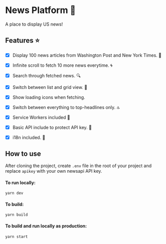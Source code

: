 # News Platform :stars: 

<p>A place to display US news!</p> 

## Features :star: 
- [x] Display 100 news articles from Washington Post and New York Times. :newspaper:
- [x] Infinite scroll to fetch 10 more news everytime. :cyclone: 
- [x] Search through fetched news. :mag:
- [x] Switch between list and grid view. :page_facing_up: 
- [x] Show loading icons when fetching.
- [x] Switch between everything to top-headlines only. :top: 
- [x] Service Workers included :construction_worker: 
- [x] Basic API include to protect API key. :key:  
- [x] i18n included. :dancers:   


## How to use

After cloning the project, create ```.env``` file in the root of your project and replace ```apikey``` with your own newsapi API key.


#### To run locally:
```
yarn dev
```

#### To build:
```
yarn build
```

#### To build and run locally as production:
```
yarn start
```

